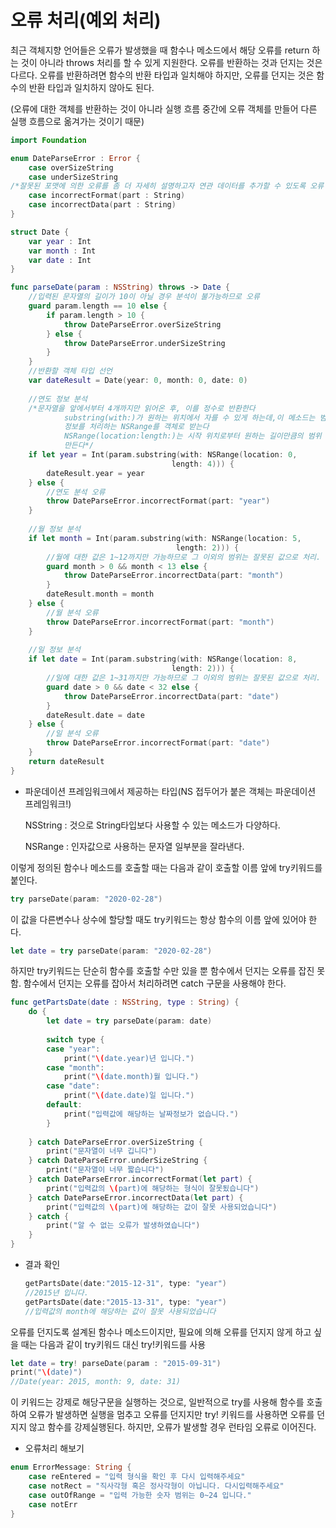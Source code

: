 # 오류 처리(예외 처리)

최근 객체지향 언어들은 오류가 발생했을 때 함수나 메소드에서 해당 오류를 return 하는 것이 아니라 throws 처리를 할 수 있게 지원한다. 오류를 반환하는 것과 던지는 것은 다르다. 오류를 반환하려면 함수의 반환 타입과 일치해야 하지만, 오류를 던지는 것은 함수의 반환 타입과 일치하지 않아도 된다.

(오류에 대한 객체를 반환하는 것이 아니라 실행 흐름 중간에 오류 객체를 만들어 다른 실행 흐름으로 옮겨가는 것이기 때문)

```swift
import Foundation

enum DateParseError : Error {
    case overSizeString
    case underSizeString
/*잘못된 포맷에 의한 오류를 좀 더 자세히 설명하고자 연관 데이터를 추가할 수 있도록 오류 타입 정의*/
    case incorrectFormat(part : String)
    case incorrectData(part : String)
}

struct Date {
    var year : Int
    var month : Int
    var date : Int
}

func parseDate(param : NSString) throws -> Date {
    //입력된 문자열의 길이가 10이 아닐 경우 분석이 불가능하므로 오류
    guard param.length == 10 else {
        if param.length > 10 {
            throw DateParseError.overSizeString
        } else {
            throw DateParseError.underSizeString
        }
    }
    //반환할 객체 타입 선언
    var dateResult = Date(year: 0, month: 0, date: 0)
    
    //연도 정보 분석
    /*문자열을 앞에서부터 4개까지만 읽어온 후, 이를 정수로 반환한다
			substring(with:)가 원하는 위치에서 자를 수 있게 하는데,이 메소드는 범위
			정보를 처리하는 NSRange를 객체로 받는다
			NSRange(location:length:)는 시작 위치로부터 원하는 길이만큼의 범위 객체를
			만든다*/
    if let year = Int(param.substring(with: NSRange(location: 0,
									length: 4))) {
        dateResult.year = year
    } else {
        //연도 분석 오류
        throw DateParseError.incorrectFormat(part: "year")
    }
    
    //월 정보 분석
    if let month = Int(param.substring(with: NSRange(location: 5,
									 length: 2))) {
        //월에 대한 값은 1~12까지만 가능하므로 그 이외의 범위는 잘못된 값으로 처리.
        guard month > 0 && month < 13 else {
            throw DateParseError.incorrectData(part: "month")
        }
        dateResult.month = month
    } else {
        //월 분석 오류
        throw DateParseError.incorrectFormat(part: "month")
    }
    
    //일 정보 분석
    if let date = Int(param.substring(with: NSRange(location: 8,
									length: 2))) {
        //일에 대한 값은 1~31까지만 가능하므로 그 이외의 범위는 잘못된 값으로 처리.
        guard date > 0 && date < 32 else {
            throw DateParseError.incorrectData(part: "date")
        }
        dateResult.date = date
    } else {
        //일 분석 오류
        throw DateParseError.incorrectFormat(part: "date")
    }
    return dateResult
}
```

- 파운데이션 프레임워크에서 제공하는 타입(NS 접두어가 붙은 객체는 파운데이션 프레임워크!)

    NSString : 것으로 String타입보다 사용할 수 있는 메소드가 다양하다.

    NSRange : 인자값으로 사용하는 문자열 일부분을 잘라낸다.

이렇게 정의된 함수나 메소드를 호출할 때는 다음과 같이 호출할 이름 앞에 try키워드를 붙인다.

```swift
try parseDate(param: "2020-02-28")
```

이 값을 다른변수나 상수에 할당할 때도 try키워드는 항상 함수의 이름 앞에 있어야 한다.

```swift
let date = try parseDate(param: "2020-02-28")
```

하지만 try키워드는 단순히 함수를 호출할 수만 있을 뿐 함수에서 던지는 오류를 잡진 못함. 함수에서 던지는 오류를 잡아서 처리하려면 catch 구문을 사용해야 한다.

```swift
func getPartsDate(date : NSString, type : String) {
    do {
        let date = try parseDate(param: date)
        
        switch type {
        case "year":
            print("\(date.year)년 입니다.")
        case "month":
            print("\(date.month)월 입니다.")
        case "date":
            print("\(date.date)일 입니다.")
        default:
            print("입력값에 해당하는 날짜정보가 없습니다.")
        }
        
    } catch DateParseError.overSizeString {
        print("문자열이 너무 깁니다")
    } catch DateParseError.underSizeString {
        print("문자열이 너무 짧습니다")
    } catch DateParseError.incorrectFormat(let part) {
        print("입력값의 \(part)에 해당하는 형식이 잘못됬습니다")
    } catch DateParseError.incorrectData(let part) {
        print("입력값의 \(part)에 해당하는 값이 잘못 사용되었습니다")
    } catch {
        print("알 수 없는 오류가 발생하였습니다")
    }
}
```

- 결과 확인

    ```swift
    getPartsDate(date:"2015-12-31", type: "year")
    //2015년 입니다.
    getPartsDate(date:"2015-13-31", type: "year")
    //입력값의 month에 해당하는 값이 잘못 사용되었습니다
    ```

오류를 던지도록 설계된 함수나 메소드이지만, 필요에 의해 오류를 던지지 않게 하고 싶을 때는 다음과 같이 try키워드 대신 try!키워드를 사용

```swift
let date = try! parseDate(param : "2015-09-31")
print("\(date)")
//Date(year: 2015, month: 9, date: 31)
```

이 키워드는 강제로 해당구문을 실행하는 것으로, 일반적으로 try를 사용해 함수를 호출하여 오류가 발생하면 실행을 멈추고 오류를 던지지만 try! 키워드를 사용하면 오류를 던지지 않고 함수를 강제실행된다. 하지만, 오류가 발생할 경우 런타임 오류로 이어진다.

- 오류처리 해보기

```swift
enum ErrorMessage: String {
    case reEntered = "입력 형식을 확인 후 다시 입력해주세요"
    case notRect = "직사각형 혹은 정사각형이 아닙니다. 다시입력해주세요"
    case outOfRange = "입력 가능한 숫자 범위는 0~24 입니다."
    case notErr
}
```

